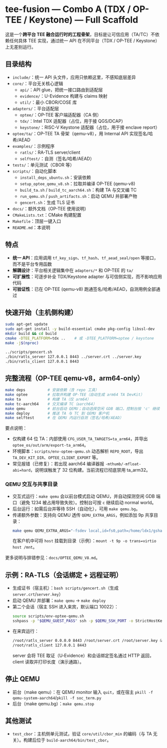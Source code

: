 # tee-fusion — Combo A (TDX / OP-TEE / Keystone) — Full Scaffold

这是一个**跨平台 TEE 融合运行时的工程骨架**，目标是让可信应用（TA/TC）不依赖任何具体 TEE 实现，通过统一 API 在不同平台（TDX / OP-TEE / Keystone）上无差别运行。

## 目录结构
- `include/`：统一 API 头文件，应用只依赖这里，不感知底层差异  
- `core/`：平台无关核心逻辑  
  - `api/`：API glue，把统一接口路由到适配层  
  - `evidence/`：U-Evidence 构建与 claims 映射  
  - `util/`：最小 CBOR/COSE 库  
- `adapters/`：平台适配层  
  - `optee/`：OP-TEE 客户端适配器（CA 侧）  
  - `tdx/`：Intel TDX 适配器（占位，用于接 QGS/DCAP）  
  - `keystone/`：RISC-V Keystone 适配器（占位，用于接 enclave report）  
- `optee/ta/`：OP-TEE TA 骨架（qemu-v8），用 Internal API 实现签名/哈希/AEAD  
- `examples/`：示例程序  
  - `ratls/`：RA-TLS server/client  
  - `selftest/`：自测（签名/哈希/AEAD）  
- `tests/`：单元测试（CBOR 等）  
- `scripts/`：自动化脚本  
  - `install_deps_ubuntu.sh`：安装依赖  
  - `setup_optee_qemu_v8.sh`：拉取并编译 OP-TEE (qemu-v8)  
  - `build_ta.sh` / `build_tc_aarch64.sh`：构建 TA 与交叉编 TC  
  - `run_qemu.sh` / `push_artifacts.sh`：启动 QEMU 并部署产物  
  - `gencert.sh`：生成 TLS 证书  
- `docs/`：额外文档（OP-TEE 使用说明）  
- `CMakeLists.txt`：CMake 构建配置  
- `Makefile`：顶层一键入口  
- `README.md`：本说明  

## 特点
- **统一 API**：应用调用 `tf_key_sign`、`tf_hash`、`tf_aead_seal/open` 等接口，而不是平台专用函数  
- **解耦设计**：平台相关逻辑集中在 `adapters/*` 和 OP-TEE 的 `ta/`  
- **可扩展性**：可逐步补全 TDX/Keystone adapter 与可信侧实现，而不影响应用代码  
- **可验证性**：已在 OP-TEE (qemu-v8) 跑通签名/哈希/AEAD，自测用例全部通过  

## 快速开始（主机侧构建）
```bash
sudo apt-get update
sudo apt-get install -y build-essential cmake pkg-config libssl-dev
mkdir build && cd build
cmake -DTEE_PLATFORM=tdx ..    # 或 -DTEE_PLATFORM=optee / keystone
make -j$(nproc)

../scripts/gencert.sh
./bin/ratls_server 127.0.0.1 8443 ../server.crt ../server.key
./bin/ratls_client 127.0.0.1 8443
```

## 完整流程（OP-TEE qemu-v8，arm64-only）
```bash
make deps          # 安装依赖（含 repo 工具）
make optee         # 拉取并构建 OP-TEE（自动生成 arm64 TA DevKit）
make ta            # 构建 TA（仅 arm64）
make tc-aarch64    # 交叉编译 TC（aarch64）
make qemu          # 前台启动 QEMU；自动选择空闲 GDB 端口，控制台按 'c' 继续
make deploy        # 推送 TA 与 TC 到 QEMU 客户机
make selftest      # 在 QEMU 内运行自测（签名/哈希/AEAD）
```

要点说明：
- 仅构建 64 位 TA：内部使用 `CFG_USER_TA_TARGETS=ta_arm64`，并导出 `optee_os/out/arm/export-ta_arm64`。
- 环境脚本：`scripts/env-optee-qemu.sh` 动态解析 `REPO_ROOT`，导出 `TA_DEV_KIT_DIR`、`OPTEE_CLIENT_EXPORT` 等。
- 常见报错（已修复）：若出现 aarch64 编译器报 `-mthumb/-mfloat-abi=hard`，说明误触发了 32 位构建。当前流程已彻底禁用 ta_arm32。

### QEMU 交互与共享目录
- 交互式运行：`make qemu` 会以前台模式启动 QEMU，并自动探测空闲 GDB 端口（避免 1234 被占用导致失败）。控制台可按 `c` 继续启动 normal world。
- 后台运行：如需后台并等待 SSH（自动化），可用 `make qemu.bg`。
- 传递额外参数：支持向 QEMU 透传 `QEMU_EXTRA_ARGS`，例如添加 9p 共享目录：
  ```bash
  make qemu QEMU_EXTRA_ARGS="-fsdev local,id=fs0,path=/home/ldx1/gshare_dir,security_model=none -device virtio-9p-device,fsdev=fs0,mount_tag=host"
  ```
  在客户机中可将 `host` 挂载到目录（示例）：`mount -t 9p -o trans=virtio host /mnt`。

更多说明与排错参见：`docs/OPTEE_QEMU_V8.md`。

## 示例：RA‑TLS（会话绑定 + 远程证明）
- 生成证书（宿主机）：`bash scripts/gencert.sh`（生成 `server.crt`/`server.key`）
- 启动 QEMU 并部署：`make qemu` -> `make deploy`
- 第二个会话（宿主 SSH 进入来宾，默认端口 10022）：
  ```bash
  source scripts/env-optee-qemu.sh
  sshpass -p "$QEMU_GUEST_PASS" ssh -p $QEMU_SSH_PORT -o StrictHostKeyChecking=no $QEMU_GUEST_USER@127.0.0.1
  ```
- 在来宾运行：
  ```bash
  /root/ratls_server 0.0.0.0 8443 /root/server.crt /root/server.key &> /root/ratls_server.log &
  /root/ratls_client 127.0.0.1 8443
  ```
  server 会将 TEE 取证（U‑Evidence）和会话绑定签名通过 HTTP 返回，client 读取并打印长度（演示通路）。

## 停止 QEMU
- 前台（make qemu）：在 QEMU monitor 输入 `quit`，或在宿主 `pkill -f qemu-system-aarch64`/`pkill -f soc_term.py`
- 后台（make qemu.bg）：`make qemu.stop`

## 其他测试
- `test_cbor`：主机侧单元测试，验证 `core/util/cbor_min` 的编码（与 TA 无关）。构建后位于 `build-aarch64/bin/test_cbor`。
